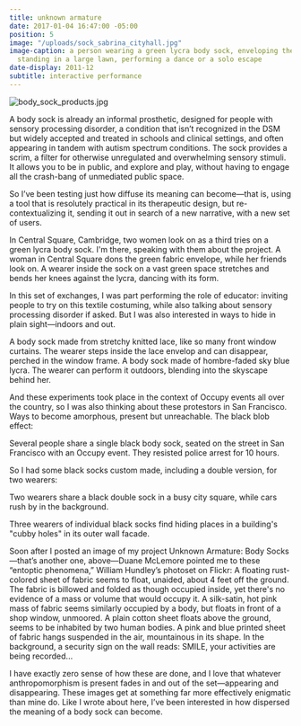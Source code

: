 ```yaml
---
title: unknown armature
date: 2017-01-04 16:47:00 -05:00
position: 5
image: "/uploads/sock_sabrina_cityhall.jpg"
image-caption: a person wearing a green lycra body sock, enveloping the entire body,
  standing in a large lawn, performing a dance or a solo escape
date-display: 2011-12
subtitle: interactive performance
---
```



![body_sock_products.jpg](/uploads/body_sock_products.jpg)

A body sock is already an informal prosthetic, designed for people with sensory processing disorder, a condition that isn’t recognized in the DSM but widely accepted and treated in schools and clinical settings, and often appearing in tandem with autism spectrum conditions. The sock provides a scrim, a filter for otherwise unregulated and overwhelming sensory stimuli. It allows you to be in public, and explore and play, without having to engage all the crash-bang of unmediated public space.

So I’ve been testing just how diffuse its meaning can become—that is, using a tool that is resolutely practical in its therapeutic design, but re-contextualizing it, sending it out in search of a new narrative, with a new set of users.

In Central Square, Cambridge, two women look on as a third tries on a green lycra body sock. I'm there, speaking with them about the project. A woman in Central Square dons the green fabric envelope, while her friends look on. A wearer inside the sock on a vast green space stretches and bends her knees against the lycra, dancing with its form.

In this set of exchanges, I was part performing the role of educator: inviting people to try on this textile costuming, while also talking about sensory processing disorder if asked. But I was also interested in ways to hide in plain sight—indoors and out.

A body sock made from stretchy knitted lace, like so many front window curtains. The wearer steps inside the lace envelop and can disappear, perched in the window frame. A body sock made of hombre-faded sky blue lycra. The wearer can perform it outdoors, blending into the skyscape behind her.

And these experiments took place in the context of Occupy events all over the country, so I was also thinking about these protestors in San Francisco. Ways to become amorphous, present but unreachable. The black blob effect:

Several people share a single black body sock, seated on the street in San Francisco with an Occupy event. They resisted police arrest for 10 hours.

So I had some black socks custom made, including a double version, for two wearers:

Two wearers share a black double sock in a busy city square, while cars rush by in the background.

Three wearers of individual black socks find hiding places in a building's "cubby holes" in its outer wall facade.

Soon after I posted an image of my project Unknown Armature: Body Socks—that’s another one, above—Duane McLemore pointed me to these “entoptic phenomena,” William Hundley’s photoset on Flickr: A floating rust-colored sheet of fabric seems to float, unaided, about 4 feet off the ground. The fabric is billowed and folded as though occupied inside, yet there's no evidence of a mass or volume that would occupy it. A silk-satin, hot pink mass of fabric seems similarly occupied by a body, but floats in front of a shop window, unmoored. A plain cotton sheet floats above the ground, seems to be inhabited by two human bodies. A pink and blue printed sheet of fabric hangs suspended in the air, mountainous in its shape. In the background, a security sign on the wall reads: SMILE, your activities are being recorded...

I have exactly zero sense of how these are done, and I love that whatever anthropomorphism is present fades in and out of the set—appearing and disappearing. These images get at something far more effectively enigmatic than mine do. Like I wrote about here, I’ve been interested in how dispersed the meaning of a body sock can become.